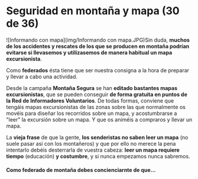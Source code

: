 # Seguridad en montaña y mapa (30 de 36)

![Informando con mapa](img/Informando con mapa.JPG)Sin duda, **muchos de los accidentes y rescates de los que se producen en montaña podrían evitarse si llevasemos y utilizasemos de manera habitual un mapa excursionista**.

Como **federados** ésta tiene que ser nuestra consigna a la hora de preparar y llevar a cabo una actividad.  

Desde la campaña **Montaña Segura** se han **editado bastantes mapas excursionistas**, que se pueden conseguir **de forma gratuita en puntos de la Red de Informadores Voluntarios**. De todas formas, conviene que tengáis mapas excursionistas de las zonas sobre las que normalmente os movéis para diseñar los recorridos sobre un mapa, y acostumbrarse a "leer" la excursión sobre un mapa. Y que os animéis a compraros y llevar un mapa.

La **vieja frase** de que la gente, **los senderistas no saben leer un mapa** (no suele pasar así con los montañeros) y que por ello no merece la pena intentarlo debéis desterrarla de vuestra cabeza: **leer un mapa requiere tiempo** (educación) **y costumbre**, y si nunca empezamos nunca sabremos.  

#### Como federado de montaña debes concienciarnte de que...